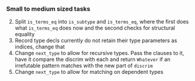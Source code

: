 ### Small to medium sized tasks

2. Split `is_terms_eq` into `is_subtype` and `is_terms_eq`, where the first does what `is_terms_eq` does now and the second checks for structural equality
3. Record type decls currently do not retain their type parameters as indices, change that
4. Change `next_type` to allow for recursive types. Pass the clauses to it, have it compare the discrim with each and return `Whatever` if an irrefutable pattern matches with the new part of `discrim`
5. Change `next_type` to allow for matching on dependent types
